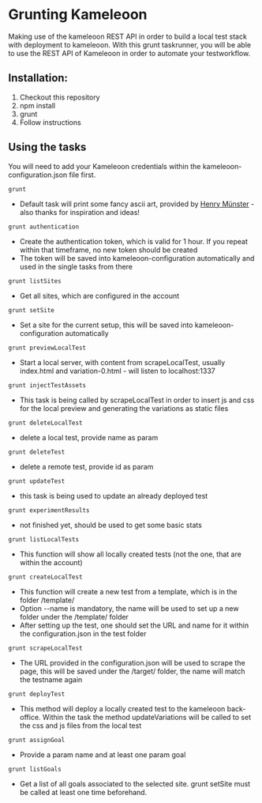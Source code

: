 # Grunting Kameleoon
Making use of the kameleoon REST API in order to build a local test stack with deployment to kameleoon. With this grunt taskrunner, you will be able to use the REST API of Kameleoon in order to automate your testworkflow.

## Installation:

1. Checkout this repository
2. npm install
3. grunt
4. Follow instructions

## Using the tasks

You will need to add your Kameleoon credentials within the kameleoon-configuration.json file first.

`grunt`
- Default task will print some fancy ascii art, provided by [Henry Münster](https://github.com/Blubbie) - also thanks for inspiration and ideas!

`grunt authentication`
- Create the authentication token, which is valid for 1 hour. If you repeat within that timeframe, no new token should be created
- The token will be saved into kameleoon-configuration automatically and used in the single tasks from there

`grunt listSites`
- Get all sites, which are configured in the account

`grunt setSite`
- Set a site for the current setup, this will be saved into kameleoon-configuration automatically

`grunt previewLocalTest`
- Start a local server, with content from scrapeLocalTest, usually index.html and variation-0.html - will listen to localhost:1337

`grunt injectTestAssets`
- This task is being called by scrapeLocalTest in order to insert js and css for the local preview and generating the variations as static files

`grunt deleteLocalTest`
- delete a local test, provide name as param

`grunt deleteTest`
- delete a remote test, provide id as param

`grunt updateTest`
- this task is being used to update an already deployed test

`grunt experimentResults`
- not finished yet, should be used to get some basic stats

`grunt listLocalTests`
- This function will show all locally created tests (not the one, that are within the account)

`grunt createLocalTest`
- This function will create a new test from a template, which is in the folder /template/
- Option --name is mandatory, the name will be used to set up a new folder under the /template/ folder
- After setting up the test, one should set the URL and name for it within the configuration.json in the test folder

`grunt scrapeLocalTest`
- The URL provided in the configuration.json will be used to scrape the page, this will be saved under the /target/ folder, the name will match the testname again

`grunt deployTest`
- This method will deploy a locally created test to the kameleoon back-office. Within the task the method updateVariations will be called to set the css and js files from the local test

`grunt assignGoal`
- Provide a param name and at least one param goal

`grunt listGoals`
- Get a list of all goals associated to the selected site. grunt setSite must be called at least one time beforehand.
